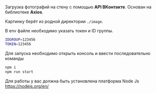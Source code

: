Загрузка фотографий на стену с помощью **API ВКонтакте**.
Основан на библиотеке **Axios**.

Картинку берёт из родной директории `./image`.

В env файле необходимо указать токен и ID группы.

```sh
IDGROUP=123456
TOKEN=123456
```

Для запуска необходимо открыть консоль и ввести последовательно команды

```sh
npm i
npm run start
```

Для работы у вас должна быть установлена платформа Node Js
https://nodejs.org/en/
